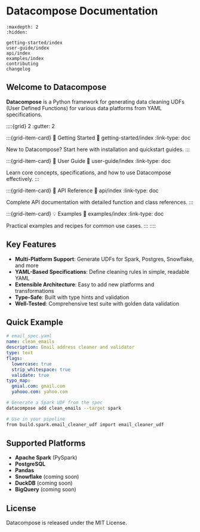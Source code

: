 # Datacompose Documentation

```{toctree}
:maxdepth: 2
:hidden:

getting-started/index
user-guide/index
api/index
examples/index
contributing
changelog
```

## Welcome to Datacompose

**Datacompose** is a Python framework for generating data cleaning UDFs (User Defined Functions) for various data platforms from YAML specifications.

::::{grid} 2
:gutter: 2

:::{grid-item-card} 🚀 Getting Started
:link: getting-started/index
:link-type: doc

New to Datacompose? Start here with installation and quickstart guides.
:::

:::{grid-item-card} 📖 User Guide
:link: user-guide/index
:link-type: doc

Learn core concepts, specifications, and how to use Datacompose effectively.
:::

:::{grid-item-card} 🔧 API Reference
:link: api/index
:link-type: doc

Complete API documentation with detailed function and class references.
:::

:::{grid-item-card} 💡 Examples
:link: examples/index
:link-type: doc

Practical examples and recipes for common use cases.
:::
::::

## Key Features

- **Multi-Platform Support**: Generate UDFs for Spark, Postgres, Snowflake, and more
- **YAML-Based Specifications**: Define cleaning rules in simple, readable YAML
- **Extensible Architecture**: Easy to add new platforms and transformations
- **Type-Safe**: Built with type hints and validation
- **Well-Tested**: Comprehensive test suite with golden data validation

## Quick Example

```yaml
# email_spec.yaml
name: clean_emails
description: Email address cleaner and validator
type: text
flags:
  lowercase: true
  strip_whitespace: true
  validate: true
typo_map:
  gmial.com: gmail.com
  yahooo.com: yahoo.com
```

```bash
# Generate a Spark UDF from the spec
datacompose add clean_emails --target spark

# Use in your pipeline
from build.spark.email_cleaner_udf import email_cleaner_udf
```

## Supported Platforms

- **Apache Spark** (PySpark)
- **PostgreSQL** 
- **Pandas**
- **Snowflake** (coming soon)
- **DuckDB** (coming soon)
- **BigQuery** (coming soon)

## License

Datacompose is released under the MIT License.